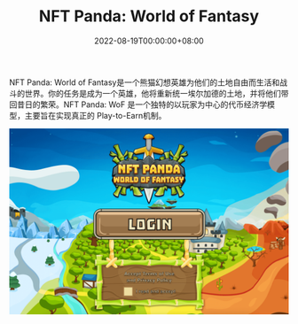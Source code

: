 ﻿---
title: "NFT Panda: World of Fantasy"
description: "NFT Panda: World of Fantasy 是 WAX 区块链上的 RPG 游戏，熊猫的幻想英雄在这里生活并为他们的土地自由而战。"
date: 2022-08-19T00:00:00+08:00
lastmod: 2022-08-19T00:00:00+08:00
draft: false
authors: ["浮尘"]
featuredImage: "nft-panda-world-of-fantasy.png"
tags: ["NFT Games","NFT Panda: World of Fantasy"]
categories: ["nfts"]
nfts: ["NFT Games"]
blockchain: "WAX"
website: "https://game.nftpanda.space/"
twitter: "https://twitter.com/NftPanda"
discord: "https://discord.com/invite/vCSgme4d5b"
telegram: ""
github: ""
youtube: ""
twitch: ""
facebook: ""
instagram: "https://www.instagram.com/accounts/login/?next=/nftpanda/"
reddit: ""
medium: "https://nftpanda.medium.com/"
steam: ""
gitbook: "https://nft-panda.gitbook.io/nft-panda/"
googleplay: ""
appstore: ""
status: "Live"
weight: 
lightgallery: true
toc: true
pinned: false
recommend: false
recommend1: false
---
NFT Panda: World of Fantasy是一个熊猫幻想英雄为他们的土地自由而生活和战斗的世界。你的任务是成为一个英雄，他将重新统一埃尔加德的土地，并将他们带回昔日的繁荣。NFT Panda: WoF 是一个独特的以玩家为中心的代币经济学模型，主要旨在实现真正的 Play-to-Earn机制。

![1](468431232.png)